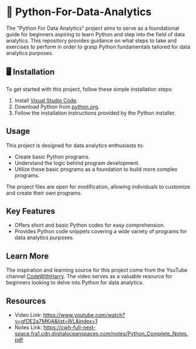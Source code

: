 # 🐍 Python-For-Data-Analytics

The "Python For Data Analytics" project aims to serve as a foundational guide for beginners aspiring to learn Python and step into the field of data analytics. This repository provides guidance on what steps to take and exercises to perform in order to grasp Python fundamentals tailored for data analytics purposes.

## 🖥️ Installation

To get started with this project, follow these simple installation steps:

1. Install [Visual Studio Code](https://code.visualstudio.com/).
2. Download Python from [python.org](https://www.python.org/downloads/).
3. Follow the installation instructions provided by the Python installer.

## Usage

This project is designed for data analytics enthusiasts to:
- Create basic Python programs.
- Understand the logic behind program development.
- Utilize these basic programs as a foundation to build more complex programs.

The project files are open for modification, allowing individuals to customize and create their own programs.

## Key Features

- Offers short and basic Python codes for easy comprehension.
- Provides Python code snippets covering a wide variety of programs for data analytics purposes.

## Learn More

The inspiration and learning source for this project come from the YouTube channel [CodeWithHarry](https://www.youtube.com/watch?v=gfDE2a7MKjA&list=WL&index=1). The video serves as a valuable resource for beginners looking to delve into Python for data analytics.

## Resources

* Video Link: https://www.youtube.com/watch?v=gfDE2a7MKjA&list=WL&index=1
* Notes Link: https://cwh-full-next-space.fra1.cdn.digitaloceanspaces.com/notes/Python_Complete_Notes.pdf 

